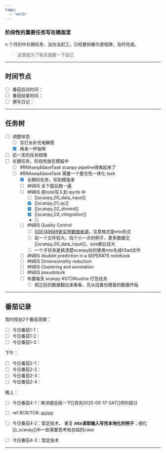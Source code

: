 ```yaml
---
tags:
  - "#GTD"
---
```

### 阶段性的重要任务写在模版里

n 个月的中长期任务，没办法赶工，已经要拆解为里程碑，及时完成。
> 这里就为了每天提醒一下自己

---
## 时间节点

- [ ] 番茄启动时间：
- [ ] 番茄结束时间：
- [ ] 撰写日记：

---
## 任务树

- [ ] 调整状态
	- [ ] 苏打水补充电解质
	 - [x] 再来一杯咖啡
- [ ] 前一天的任务梳理
- [ ] 长期任务，阶段性放在模版中
  - [ ] #RNAseq4daveTask scanpy pipeline得做起来了
  - [ ] #RNAseq4daveTask 需要一个整合性一体化 task
    - [x] 长期的任务，写到模版里
    - [ ] #NBIS 全下载后跑一遍
    - [ ] #NBIS 把note写入到 ipynb 中
	    - [ ] [[scanpy_00_data_input]]
	    - [x] [[scanpy_01_qc]]
	    - [x] [[scanpy_02_dimred]]
	    - [x] [[scanpy_03_integration]]
	    - [ ] 
    - [ ] #NBIS Quality Control
	    - [ ] [GSE149689是实例数据来源](https://www.ncbi.nlm.nih.gov/geo/query/acc.cgi?acc=GSE149689)，注意格式是mtx形式 
	    - [ ] 前一个文件较大，找个小一点的例子，更多数据见[[scanpy_00_data_input]]，size都比较大
	    - [ ] 一个子任务是搞清楚scanpy如何使用mtx生成h5ad文件
    - [ ] #NBIS doublet prediction in a SEPERATE notebook
    - [ ] #NBIS Dimensionality reduction
    - [ ] #NBIS Clustering and annotation
    - [ ] #NBIS pseudobulk
    - [ ] 布置每天 scanpy #GTDRoutine 打包任务
	    - [ ] 把之前的数据翻出来看看，先从找备份硬盘的数据开始
    
---
## 番茄记录

暂时规划2个番茄周期：
- [ ] 今日番茄1-1：
- [ ] 今日番茄1-2：
- [ ] 今日番茄1-3：

下午：
- [ ] 今日番茄2-1：
- [ ] 今日番茄2-2：
- [ ] 今日番茄2-3：
- [ ] 今日番茄2-4：

晚上：
- [ ] 今日番茄4-1：再详细总结一下[[咨询2025-05-17-SAT]]师的探讨
- [ ] ref BCR/TCR: [scirpy](https://scirpy.scverse.org/en/latest/index.html)
- [ ] 今日番茄4-2：暂定技术， 重复 **mtx读取输入写完本地化的例子**；细化[[i_scanpy]]中一些需要思考和总结的case
- [ ] 今日番茄4-3：暂定技术


---
